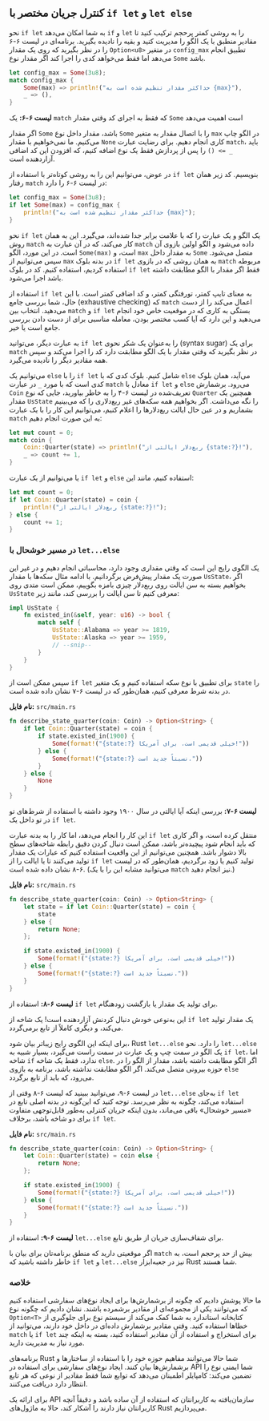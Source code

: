 ## کنترل جریان مختصر با `if let` و `let else`

نحو `if let` به شما امکان می‌دهد `if` و `let` را به روشی کمتر پرحجم ترکیب کنید تا مقادیر منطبق با یک الگو را مدیریت کنید و بقیه را نادیده بگیرید. برنامه‌ای در لیست ۶-۶ را در نظر بگیرید که روی یک مقدار `Option<u8>` در متغیر `config_max` تطبیق انجام می‌دهد اما فقط می‌خواهد کدی را اجرا کند اگر مقدار نوع `Some` باشد.

```rust
let config_max = Some(3u8);
match config_max {
    Some(max) => println!("حداکثر مقدار تنظیم شده است به {max}"),
    _ => (),
}
```

**لیست ۶-۶:** یک `match` که فقط به اجرای کد وقتی مقدار `Some` است اهمیت می‌دهد

اگر مقدار `Some` باشد، مقدار داخل نوع `Some` را با اتصال مقدار به متغیر `max` در الگو چاپ می‌کنیم. ما نمی‌خواهیم با مقدار `None` کاری انجام دهیم. برای رضایت عبارت `match`، باید `_ => ()` را پس از پردازش فقط یک نوع اضافه کنیم، که افزودن این کد اضافی آزاردهنده است.

در عوض، می‌توانیم این را به روشی کوتاه‌تر با استفاده از `if let` بنویسیم. کد زیر همان رفتار `match` در لیست ۶-۶ را دارد:

```rust
let config_max = Some(3u8);
if let Some(max) = config_max {
    println!("حداکثر مقدار تنظیم شده است به {max}");
}
```

نحو `if let` یک الگو و یک عبارت را که با علامت برابر جدا شده‌اند، می‌گیرد. این به همان روش `match` کار می‌کند، که در آن عبارت به `match` داده می‌شود و الگو اولین بازوی آن است. در این مورد، الگو `Some(max)` است، و `max` به مقدار داخل `Some` متصل می‌شود. سپس می‌توانیم از `max` در بدنه بلوک `if let` به همان روشی که در بازوی `match` مربوطه استفاده کردیم، استفاده کنیم. کد در بلوک `if let` فقط اگر مقدار با الگو مطابقت داشته باشد اجرا می‌شود.

استفاده از `if let` به معنای تایپ کمتر، تورفتگی کمتر، و کد اضافی کمتر است. با این حال، شما بررسی جامع (exhaustive checking) که `match` اعمال می‌کند را از دست می‌دهید. انتخاب بین `match` و `if let` بستگی به کاری که در موقعیت خاص خود انجام می‌دهید و این دارد که آیا کسب مختصر بودن، معامله مناسبی برای از دست دادن بررسی جامع است یا خیر.

به عبارت دیگر، می‌توانید `if let` را به‌عنوان یک شکر نحوی (syntax sugar) برای یک `match` در نظر بگیرید که وقتی مقدار با یک الگو مطابقت دارد کد را اجرا می‌کند و سپس همه مقادیر دیگر را نادیده می‌گیرد.

می‌توانیم یک `else` را با `if let` شامل کنیم. بلوک کدی که با `else` می‌آید، همان بلوک کدی است که با مورد `_` در عبارت `match` معادل با `if let` و `else` می‌رود. برشمارش `Coin` تعریف‌شده در لیست ۶-۴ را به خاطر بیاورید، جایی که نوع `Quarter` همچنین یک مقدار `UsState` را نگه می‌داشت. اگر بخواهیم همه سکه‌های غیر ربع‌دلاری را که می‌بینیم بشماریم و در عین حال ایالت ربع‌دلارها را اعلام کنیم، می‌توانیم این کار را با یک عبارت `match` به این صورت انجام دهیم:

```rust
let mut count = 0;
match coin {
    Coin::Quarter(state) => println!("ربع‌دلار ایالتی از {state:?}!"),
    _ => count += 1,
}
```

یا می‌توانیم از یک عبارت `if let` و `else` استفاده کنیم، مانند این:

```rust
let mut count = 0;
if let Coin::Quarter(state) = coin {
    println!("ربع‌دلار ایالتی از {state:?}!");
} else {
    count += 1;
}
```

### در مسیر خوشحال با `let...else`

یک الگوی رایج این است که وقتی مقداری وجود دارد، محاسباتی انجام دهیم و در غیر این صورت یک مقدار پیش‌فرض برگردانیم. با ادامه مثال سکه‌ها با مقدار `UsState`، اگر بخواهیم بسته به سن ایالت روی ربع‌دلار چیزی بامزه بگوییم، ممکن است متدی روی `UsState` معرفی کنیم تا سن ایالت را بررسی کند، مانند زیر:

```rust
impl UsState {
    fn existed_in(&self, year: u16) -> bool {
        match self {
            UsState::Alabama => year >= 1819,
            UsState::Alaska => year >= 1959,
            // --snip--
        }
    }
}
```

سپس ممکن است از `if let` برای تطبیق با نوع سکه استفاده کنیم و یک متغیر `state` را در بدنه شرط معرفی کنیم، همان‌طور که در لیست ۶-۷ نشان داده شده است.

**نام فایل:** `src/main.rs`

```rust
fn describe_state_quarter(coin: Coin) -> Option<String> {
    if let Coin::Quarter(state) = coin {
        if state.existed_in(1900) {
            Some(format!("{state:?} خیلی قدیمی است، برای آمریکا!"))
        } else {
            Some(format!("{state:?} نسبتاً جدید است."))
        }
    } else {
        None
    }
}
```

**لیست ۶-۷:** بررسی اینکه آیا ایالتی در سال ۱۹۰۰ وجود داشته با استفاده از شرط‌های تو در تو داخل یک `if let`.

این کار را انجام می‌دهد، اما کار را به بدنه عبارت `if let` منتقل کرده است، و اگر کاری که باید انجام شود پیچیده‌تر باشد، ممکن است دنبال کردن دقیق رابطه شاخه‌های سطح بالا دشوار باشد. همچنین می‌توانیم از این واقعیت استفاده کنیم که عبارات یک مقدار تولید می‌کنند تا یا ایالت را از `if let` تولید کنیم یا زود برگردیم، همان‌طور که در لیست ۶-۸ نشان داده شده است. (می‌توانید مشابه این را با یک `match` نیز انجام دهید.)

**نام فایل:** `src/main.rs`

```rust
fn describe_state_quarter(coin: Coin) -> Option<String> {
    let state = if let Coin::Quarter(state) = coin {
        state
    } else {
        return None;
    };

    if state.existed_in(1900) {
        Some(format!("{state:?} خیلی قدیمی است، برای آمریکا!"))
    } else {
        Some(format!("{state:?} نسبتاً جدید است."))
    }
}
```

**لیست ۶-۸:** استفاده از `if let` برای تولید یک مقدار یا بازگشت زودهنگام.

این به‌نوعی خودش دنبال کردنش آزاردهنده است! یک شاخه از `if let` یک مقدار تولید می‌کند، و دیگری کاملاً از تابع برمی‌گردد.

برای اینکه این الگوی رایج زیباتر بیان شود، Rust `let...else` را دارد. نحو `let...else` یک الگو در سمت چپ و یک عبارت در سمت راست می‌گیرد، بسیار شبیه به `if let`، اما شاخه `if` ندارد، فقط یک شاخه `else`. اگر الگو مطابقت داشته باشد، مقدار از الگو را در حوزه بیرونی متصل می‌کند. اگر الگو مطابقت نداشته باشد، برنامه به بازوی `else` می‌رود، که باید از تابع برگردد.

در لیست ۶-۹، می‌توانید ببینید که لیست ۶-۸ وقتی از `let...else` به‌جای `if let` استفاده می‌کند، چگونه به نظر می‌رسد. توجه کنید که این‌گونه در بدنه اصلی تابع در «مسیر خوشحال» باقی می‌ماند، بدون اینکه جریان کنترلی به‌طور قابل‌توجهی متفاوت برای دو شاخه باشد، برخلاف `if let`.

**نام فایل:** `src/main.rs`

```rust
fn describe_state_quarter(coin: Coin) -> Option<String> {
    let Coin::Quarter(state) = coin else {
        return None;
    };

    if state.existed_in(1900) {
        Some(format!("{state:?} خیلی قدیمی است، برای آمریکا!"))
    } else {
        Some(format!("{state:?} نسبتاً جدید است."))
    }
}
```

**لیست ۶-۹:** استفاده از `let...else` برای شفاف‌سازی جریان از طریق تابع.

اگر موقعیتی دارید که منطق برنامه‌تان برای بیان با `match` بیش از حد پرحجم است، به خاطر داشته باشید که `if let` و `let...else` نیز در جعبه‌ابزار Rust شما هستند.

### خلاصه

ما حالا پوشش دادیم که چگونه از برشمارش‌ها برای ایجاد نوع‌های سفارشی استفاده کنیم که می‌توانند یکی از مجموعه‌ای از مقادیر برشمرده باشند. نشان دادیم که چگونه نوع `Option<T>` کتابخانه استاندارد به شما کمک می‌کند از سیستم نوع برای جلوگیری از خطاها استفاده کنید. وقتی مقادیر برشمارش داده‌ای در داخل خود دارند، می‌توانید از `match` یا `if let` برای استخراج و استفاده از آن مقادیر استفاده کنید، بسته به اینکه چند مورد نیاز به مدیریت دارید.

برنامه‌های Rust شما حالا می‌توانند مفاهیم حوزه خود را با استفاده از ساختارها و برشمارش‌ها بیان کنند. ایجاد نوع‌های سفارشی برای استفاده در API شما ایمنی نوع را تضمین می‌کند: کامپایلر اطمینان می‌دهد که توابع شما فقط مقادیر از نوعی که هر تابع انتظار دارد دریافت می‌کنند.

برای ارائه یک API سازمان‌یافته به کاربرانتان که استفاده از آن ساده باشد و دقیقاً آنچه کاربرانتان نیاز دارند را آشکار کند، حالا به ماژول‌های Rust می‌پردازیم.
